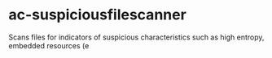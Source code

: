 # ac-suspiciousfilescanner
Scans files for indicators of suspicious characteristics such as high entropy, embedded resources (e
